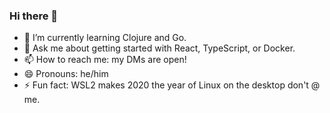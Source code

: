 ### Hi there 👋

- 🌱 I’m currently learning Clojure and Go.
- 💬 Ask me about getting started with React, TypeScript, or Docker.
- 📫 How to reach me: my DMs are open!
- 😄 Pronouns: he/him
- ⚡ Fun fact: WSL2 makes 2020 the year of Linux on the desktop don't @ me.


<!--
**ryanbarkley/ryanbarkley** is a ✨ _special_ ✨ repository because its `README.md` (this file) appears on your GitHub profile.

Here are some ideas to get you started:

- 🔭 I’m currently working on ...
- 🌱 I’m currently learning ...
- 👯 I’m looking to collaborate on ...
- 🤔 I’m looking for help with ...
- 💬 Ask me about ...
- 📫 How to reach me: ...
- 😄 Pronouns: ...
- ⚡ Fun fact: ...
-->
